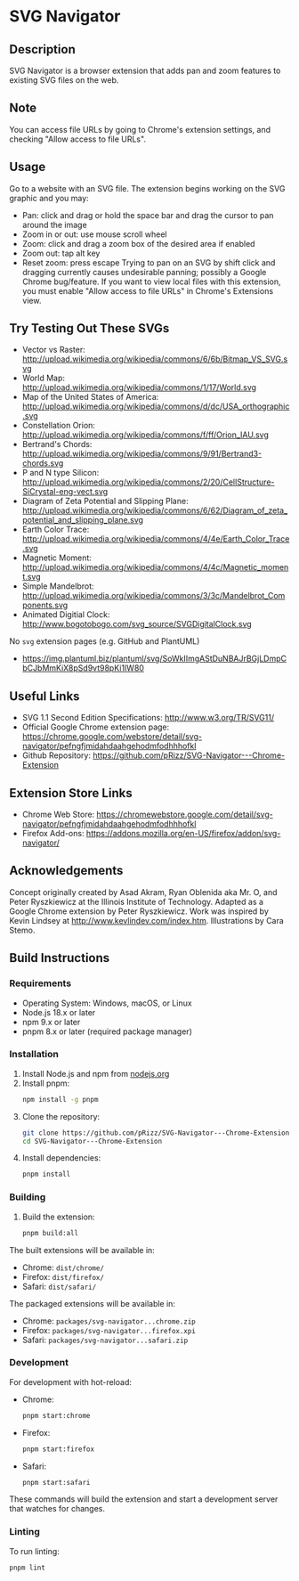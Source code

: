 SVG Navigator
====================

Description
--------------------------------
SVG Navigator is a browser extension that adds pan and zoom features to existing SVG files on the web.

Note
--------------------------------
You can access file URLs by going to Chrome's extension settings, and checking "Allow access to file URLs".

Usage
--------------------------------
Go to a website with an SVG file. The extension begins working on the SVG graphic and you may:
* Pan: click and drag or hold the space bar and drag the cursor to pan around the image
* Zoom in or out: use mouse scroll wheel
* Zoom: click and drag a zoom box of the desired area if enabled
* Zoom out: tap alt key
* Reset zoom: press escape
Trying to pan on an SVG by shift click and dragging currently causes undesirable panning; possibly a Google Chrome bug/feature.
If you want to view local files with this extension, you must enable "Allow access to file URLs" in Chrome's Extensions view.

Try Testing Out These SVGs
---------------------------------
* Vector vs Raster: http://upload.wikimedia.org/wikipedia/commons/6/6b/Bitmap_VS_SVG.svg
* World Map: http://upload.wikimedia.org/wikipedia/commons/1/17/World.svg
* Map of the United States of America: http://upload.wikimedia.org/wikipedia/commons/d/dc/USA_orthographic.svg
* Constellation Orion: http://upload.wikimedia.org/wikipedia/commons/f/ff/Orion_IAU.svg
* Bertrand's Chords: http://upload.wikimedia.org/wikipedia/commons/9/91/Bertrand3-chords.svg
* P and N type Silicon: http://upload.wikimedia.org/wikipedia/commons/2/20/CellStructure-SiCrystal-eng-vect.svg
* Diagram of Zeta Potential and Slipping Plane: http://upload.wikimedia.org/wikipedia/commons/6/62/Diagram_of_zeta_potential_and_slipping_plane.svg
* Earth Color Trace: http://upload.wikimedia.org/wikipedia/commons/4/4e/Earth_Color_Trace.svg
* Magnetic Moment: http://upload.wikimedia.org/wikipedia/commons/4/4c/Magnetic_moment.svg
* Simple Mandelbrot: http://upload.wikimedia.org/wikipedia/commons/3/3c/Mandelbrot_Components.svg
* Animated Digitial Clock: http://www.bogotobogo.com/svg_source/SVGDigitalClock.svg

No `svg` extension pages (e.g. GitHub and PlantUML)

* https://img.plantuml.biz/plantuml/svg/SoWkIImgAStDuNBAJrBGjLDmpCbCJbMmKiX8pSd9vt98pKi1IW80

Useful Links
------------------------------
* SVG 1.1 Second Edition Specifications: http://www.w3.org/TR/SVG11/
* Official Google Chrome extension page: https://chrome.google.com/webstore/detail/svg-navigator/pefngfjmidahdaahgehodmfodhhhofkl
* Github Repository: https://github.com/pRizz/SVG-Navigator---Chrome-Extension

Extension Store Links
------------------------------
* Chrome Web Store: https://chromewebstore.google.com/detail/svg-navigator/pefngfjmidahdaahgehodmfodhhhofkl
* Firefox Add-ons: https://addons.mozilla.org/en-US/firefox/addon/svg-navigator/

Acknowledgements
-----------------------------
Concept originally created by Asad Akram, Ryan Oblenida aka Mr. O, and Peter Ryszkiewicz at the Illinois Institute of Technology.
Adapted as a Google Chrome extension by Peter Ryszkiewicz. Work was inspired by Kevin Lindsey at http://www.kevlindev.com/index.htm.
Illustrations by Cara Stemo.

Build Instructions
--------------------------------
### Requirements
- Operating System: Windows, macOS, or Linux
- Node.js 18.x or later
- npm 9.x or later
- pnpm 8.x or later (required package manager)

### Installation
1. Install Node.js and npm from [nodejs.org](https://nodejs.org/)
2. Install pnpm:
   ```bash
   npm install -g pnpm
   ```
3. Clone the repository:
   ```bash
   git clone https://github.com/pRizz/SVG-Navigator---Chrome-Extension.git
   cd SVG-Navigator---Chrome-Extension
   ```
4. Install dependencies:
    ```bash
    pnpm install
    ```

### Building

1. Build the extension:
   ```bash
   pnpm build:all
   ```

The built extensions will be available in:
- Chrome: `dist/chrome/`
- Firefox: `dist/firefox/`
- Safari: `dist/safari/`

The packaged extensions will be available in:
- Chrome: `packages/svg-navigator...chrome.zip`
- Firefox: `packages/svg-navigator...firefox.xpi`
- Safari: `packages/svg-navigator...safari.zip`

### Development

For development with hot-reload:

- Chrome:
  ```bash
  pnpm start:chrome
  ```

- Firefox:
  ```bash
  pnpm start:firefox
  ```

- Safari:
  ```bash
  pnpm start:safari
  ```

These commands will build the extension and start a development server that watches for changes.

### Linting

To run linting:
```bash
pnpm lint
```
